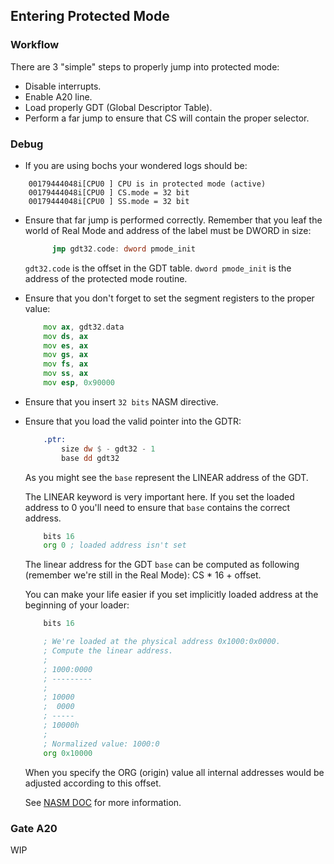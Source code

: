 ## Entering Protected Mode

### Workflow

There are 3 "simple" steps to properly jump into protected mode:

* Disable interrupts.
* Enable A20 line.
* Load properly GDT (Global Descriptor Table).
* Perform a far jump to ensure that CS will contain the proper selector.

### Debug

* If you are using bochs your wondered logs should be:

```
    00179444048i[CPU0 ] CPU is in protected mode (active)
    00179444048i[CPU0 ] CS.mode = 32 bit
    00179444048i[CPU0 ] SS.mode = 32 bit
```

* Ensure that far jump is performed correctly. Remember that you leaf the
  world of Real Mode and address of the label must be DWORD in size:

  ```asm
        jmp gdt32.code: dword pmode_init
  ```

  `gdt32.code` is the offset in the GDT table.
  `dword pmode_init` is the address of the protected mode routine.

* Ensure that you don't forget to set the segment registers to the proper value:

    ```asm
        mov ax, gdt32.data
        mov ds, ax
        mov es, ax
        mov gs, ax
        mov fs, ax
        mov ss, ax
        mov esp, 0x90000
    ```

* Ensure that you insert `32 bits` NASM directive.

* Ensure that you load the valid pointer into the GDTR:

    ```asm
        .ptr:
            size dw $ - gdt32 - 1
            base dd gdt32
    ```

    As you might see the `base` represent the LINEAR address of the GDT.

    The LINEAR keyword is very important here. If you set the loaded address
    to 0 you'll need to ensure that `base` contains the correct address.

    ```asm
        bits 16
        org 0 ; loaded address isn't set
    ```

    The linear address for the GDT `base` can be computed as following (remember
    we're still in the Real Mode): CS * 16 + offset.

    You can make your life easier if you set implicitly loaded address at the
    beginning of your loader:

    ```asm
        bits 16

        ; We're loaded at the physical address 0x1000:0x0000.
        ; Compute the linear address.
        ;
        ; 1000:0000
        ; ---------
        ;
        ; 10000
        ;  0000
        ; -----
        ; 10000h
        ;
        ; Normalized value: 1000:0
        org 0x10000
    ```

    When you specify the ORG (origin) value all internal addresses would be
    adjusted according to this offset.

    See [NASM DOC](https://www.nasm.us/doc/nasmdoc7.html) for more information.

### Gate A20

WIP

